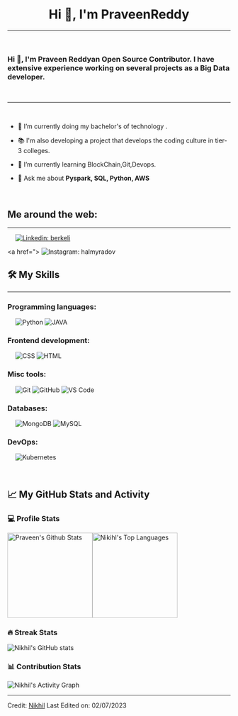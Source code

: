 <h1 align="center">Hi 👋, I'm PraveenReddy</h1>


-------------------
&emsp;
<h3 align="left">Hi 👋, I'm Praveen Reddyan Open Source Contributor. I have extensive experience working on several projects as a Big Data developer.</h3>
&emsp;

-------------------
&emsp;

- 🔭 I’m currently doing my bachelor's of technology . 
- 📚 I'm also developing a project that develops the coding culture in tier-3 colleges.

- 🌱 I’m currently learning BlockChain,Git,Devops.

- 💬 Ask me about **Pyspark, SQL, Python, AWS**

&emsp;

## Me around the web:
-------------------


&emsp;
<a href="">
    ![Linkedin: berkeli](https://img.shields.io/badge/-praveen-blue?style=flat-square&logo=Linkedin&logoColor=white)
</a>


<a href=">
    ![Instagram: halmyradov](https://img.shields.io/badge/-PraveenReddy-000?&logo=Instagram)
</a>
&emsp;

## 🛠️ My Skills
-------------------
### Programming languages:
&emsp;
![Python](https://img.shields.io/badge/-Python-000?&logo=Python)
![JAVA](https://img.shields.io/badge/-PHP-000?&logo=Java)
### Frontend development:
&emsp;
![CSS](https://img.shields.io/badge/-CSS-000?&logo=CSS3)
![HTML](https://img.shields.io/badge/-HTML-000?&logo=HTML5)
### Misc tools:
&emsp;
![Git](https://img.shields.io/badge/-Git-000?&logo=Git)
![GitHub](https://img.shields.io/badge/-GitHub-000?&logo=GitHub)
![VS Code](https://img.shields.io/badge/-VS%20Code-000?&logo=Visual-Studio-Code)

### Databases:
&emsp;
![MongoDB](https://img.shields.io/badge/-MongoDB-000?&logo=MongoDB)
![MySQL](https://img.shields.io/badge/-MySQL-000?&logo=MySQL)

### DevOps:
&emsp;
![Kubernetes](https://img.shields.io/badge/-Kubernetes-000?&logo=Kubernetes)


&emsp;

## 📈 My GitHub Stats and Activity

### 💻 Profile Stats

<img alt="Praveen's Github Stats" src="https://github-readme-stats.vercel.app/api/?username=kethesainikhil&show_icons=true&include_all_commits=true&count_private=true&theme=react&hide_border=true&bg_color=1F222E&title_color=F85D7F&icon_color=F8D866" height="192px"/><img alt="Nikihl's Top Languages" src="https://github-readme-stats.vercel.app/api/top-langs/?username=kethesainikhil&langs_count=8&layout=compact&theme=react&hide_border=true&bg_color=1F222E&title_color=F85D7F&icon_color=F8D866" height="192px"/>


### 🔥 Streak Stats

![Nikhil's GitHub stats](https://github-readme-streak-stats.herokuapp.com/?user=kethesainikhil&theme=midnight-purple)

### 📊 Contribution Stats

<img alt="Nikhil's Activity Graph" src="https://github-readme-activity-graph.cyclic.app/graph/?username=kethesainikhil&bg_color=1F222E&color=F8D866&line=F85D7F&point=FFFFFF&hide_border=true" />

------
Credit: [Nikhil](https://github.com/kethesainikhil)
Last Edited on: 02/07/2023
